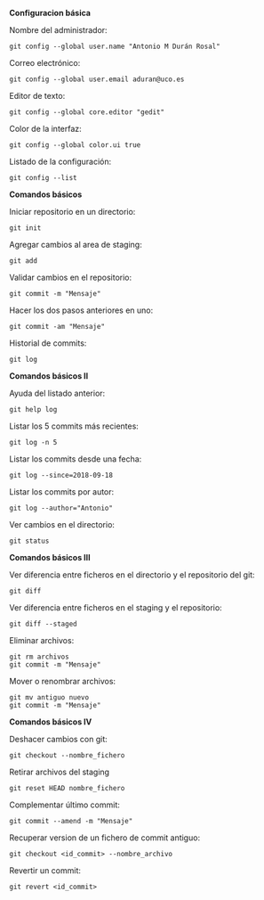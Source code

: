 **Configuracion básica**

Nombre del administrador:

`git config --global user.name "Antonio M Durán Rosal"`

Correo electrónico:

`git config --global user.email aduran@uco.es`

Editor de texto:

`git config --global core.editor "gedit"`

Color de la interfaz:

`git config --global color.ui true`

Listado de la configuración:

`git config --list`

**Comandos básicos**

Iniciar repositorio en un directorio:

`git init`

Agregar cambios al area de staging:

`git add`

Validar cambios en el repositorio:

`git commit -m "Mensaje"`

Hacer los dos pasos anteriores en uno:

`git commit -am "Mensaje"`

Historial de commits:

`git log`

**Comandos básicos II**

Ayuda del listado anterior:

`git help log`

Listar los 5 commits más recientes:

`git log -n 5`

Listar los commits desde una fecha:

`git log --since=2018-09-18`

Listar los commits por autor:

`git log --author="Antonio"`

Ver cambios en el directorio:

`git status`

**Comandos básicos III**

Ver diferencia entre ficheros en el directorio y el repositorio del git:

`git diff`

Ver diferencia entre ficheros en el staging y el repositorio:

`git diff --staged`

Eliminar archivos:

~~~
git rm archivos
git commit -m "Mensaje"
~~~

Mover o renombrar archivos:

~~~
git mv antiguo nuevo
git commit -m "Mensaje"
~~~

**Comandos básicos IV**

Deshacer cambios con git:

`git checkout --nombre_fichero`

Retirar archivos del staging

`git reset HEAD nombre_fichero`

Complementar último commit:

`git commit --amend -m "Mensaje"`

Recuperar version de un fichero de commit antiguo:

`git checkout <id_commit> --nombre_archivo`

Revertir un commit:

`git revert <id_commit>`

